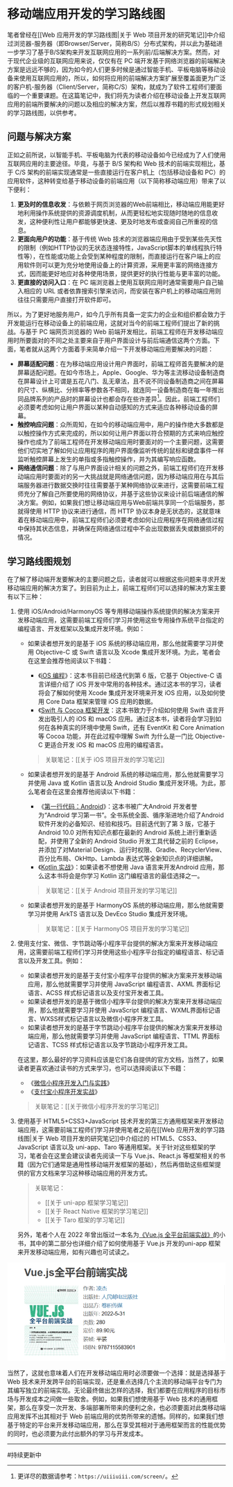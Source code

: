 # 移动端应用开发的学习路线图

笔者曾经在[[Web 应用开发的学习路线图|关于 Web 项目开发的研究笔记]]中介绍过浏览器-服务器（即Browser/Server，简称B/S）分布式架构，并以此为基础进一步学习了基于B/S架构来开发互联网应用的一系列前/后端解决方案。然而，对于现代企业级的互联网应用来说，仅仅有在 PC 端开发基于网络浏览器的前端解决方案是远远不够的，因为如今的人们更多时候是通过智能手机、平板电脑等移动设备来使用互联网应用的，所以，如何将应用的前端解决方案扩展至覆盖面更为广泛的客户机-服务器（Client/Server，简称C/S）架构，就成为了软件工程师们要面临的一个重要课题。在这篇笔记中，我们将先为读者介绍在移动设备上开发互联网应用的前端所要解决的问题以及相应的解决方案，然后以推荐书籍的形式规划相关的学习路线图，以供参考。

## 问题与解决方案

正如之前所说，以智能手机、平板电脑为代表的移动设备如今已经成为了人们使用互联网应用的主要途径。毕竟，与基于 B/S 架构和 Web 技术的前端实现相比，基于 C/S 架构的前端实现通常是一些直接运行在客户机上（包括移动设备和 PC）的应用软件，这种转变给基于移动设备的前端应用（以下简称移动端应用）带来了以下便利：

1. **更及时的信息收发**：与依赖于网页浏览器的Web前端相比，移动端应用能更好地利用操作系统提供的资源调度机制，从而更轻松地实现随时随地的信息收发，这种便利性让用户都能够更快速、更及时地发布或查阅自己所重视的信息。
2. **更面向用户的功能**：基于传统 Web 技术的浏览器端应用由于受到某些先天性的限制（例如HTTP协议的无状态连接特性，JavaScript脚本的单线程执行特性等），在性能或功能上会受到某种程度的限制，而直接运行在客户端上的应用软件则可以更为充分地使用设备上的计算资源，采用更丰富的网络连接方式，因而能更好地应对各种使用场景，提供更好的执行性能与更丰富的功能。
3. **更直接的访问入口**：在 PC 端浏览器上使用互联网应用时通常需要用户自己输入相应的 URL 或者依靠搜索引擎来访问，而安装在客户机上的移动端应用则往往只需要用户直接打开软件即可。

所以，为了更好地服务用户，如今几乎所有具备一定实力的企业和组织都会致力于开发能运行在移动设备上的前端应用，这就对当今的前端工程师们提出了新的挑战。与基于 PC 端网页浏览器的 Web 前端开发相比，前端工程师在开发移动端应用时所要面对的不同之处主要来自于用户界面设计与前后端通信这两个方面。下面，笔者就从这两个方面着手来简单介绍一下开发移动端应用要解决的问题：

- **屏幕适配问题**：在为移动端应用设计用户界面时，前端工程师首先要解决的是屏幕适配问题。在如今市场上，Apple、Google、华为等主流移动设备制造商在屏幕设计上可谓是五花八门、乱无章法，且不说不同设备制造商之间在屏幕的尺寸、纵横比、分辨率等参数各不相同，就连同一设备制造商在每一年推出同品牌系列的产品时的屏幕设计也都会存在些许差异[^1]。因此，前端工程师们必须要考虑如何让用户界面以某种自动感知的方式来适应各种移动设备的屏幕。
- **触控响应问题**：众所周知，在如今的移动端应用中，用户的操作绝大多数都是以触控操作方式来完成的，所以如何让用户界面以符合预期的方式来响应触控操作也成为了前端工程师在开发移动端应用时要面对的一个主要问题，这需要他们切实地了解如何让应用程序的用户界面像监听传统的鼠标和键盘事件一样监听触控屏幕上发生的单指或多指触控操作，并为其编写响应函数。
- **网络通信问题**：除了与用户界面设计相关的问题之外，前端工程师们在开发移动端应用时要面对的另一大挑战就是网络通信问题，因为移动端应用在与其后端服务器进行数据交换时往往需要基于某种网络协议来进行，这需要前端工程师充分了解自己所要使用的网络协议，并基于这些协议来设计前后端通信的解决方案。例如，如果我们想让移动端应用与Web前端共享同一个后端服务，那就得使用 HTTP 协议来进行通信，而 HTTP 协议本身是无状态的，这就意味着在移动端应用中，前端工程师们必须要考虑如何让应用程序在网络通信过程中保持其状态信息，并确保在网络通信过程中不会出现数据丢失或数据损坏的情况。

[^1]: 更详尽的数据请参考：`https://uiiiuiii.com/screen/`。

## 学习路线图规划

在了解了移动端开发要解决的主要问题之后，读者就可以根据这些问题来寻求开发移动端应用的解决方案了。到目前为止上，前端工程师们可以选择的解决方案主要有以下三种：

1. 使用 iOS/Android/HarmonyOS 等专用移动端操作系统提供的解决方案来开发移动端应用，这需要前端工程师们学习并使用这些专用操作系统平台指定的编程语言、开发框架以及集成开发环境。例如：
    - 如果读者想开发的是基于 iOS 系统的移动端应用，那么他就需要学习并使用 Objective-C 或 Swift 语言以及 Xcode 集成开发环境。为此，笔者会在这里会推荐他阅读以下书籍：
      - 《[iOS 编程](https://book.douban.com/subject/33431782/)》：这本书目前已经迭代到第 6 版，它基于 Objective-C 语言详细介绍了 iOS 开发中常用的各种技术。通过这本书的学习，读者将会了解如何使用 Xcode 集成开发环境来开发 iOS 应用，以及如何使用 Core Data 框架来管理 iOS 应用的数据。
      - 《[Swift 与 Cocoa 框架开发](https://book.douban.com/subject/26410821/)：这本书致力于介绍如何使用 Swift 语言开发出吸引人的 iOS 和 macOS 应用。通过这本书，读者将会学习到如何在各种真实的环境中使用 Swift，还有 EventKit 和 Core Animation 等 Cocoa 功能，并在此过程中理解 Swift 为什么是一门比 Objective-C 更适合开发 iOS 和 macOS 应用的编程语言。
      > 关联笔记：[[关于 iOS 项目开发的学习笔记]]

    - 如果读者想开发的是基于 Android 系统的移动端应用，那么他就需要学习并使用 Java 或 Kotlin 语言以及 Android Studio 集成开发环境。为此，那么笔者会在这里会推荐他阅读以下书籍：
      - 《[第一行代码：Android](https://book.douban.com/subject/26915433/)》：这本书被广大Android 开发者誉为“Android 学习第一书”。全书系统全面、循序渐进地介绍了Android软件开发的必备知识、经验和技巧。目前迭代到了第 3 版，它基于 Android 10.0 对所有知识点都在最新的 Android 系统上进行重新适配，并使用了全新的 Android Studio 开发工具代替之前的 Eclipse，并添加了对Material Design、运行时权限、Gradle、RecyclerView、百分比布局、OkHttp、Lambda 表达式等全新知识点的详细讲解。
      - 《[Kotlin 实战](https://book.douban.com/subject/35154598/)》：如果读者不想使用 Java 语言来开发Android 应用，那么这本书将会是你学习 Kotlin 这门编程语言的最佳选择之一。
      > 关联笔记：[[关于 Android 项目开发的学习笔记]]

    - 如果读者想开发的是基于 HarmonyOS 系统的移动端应用，那么他就需要学习并使用 ArkTS 语言以及 DevEco Studio 集成开发环境。
      > 关联笔记：[[关于 HarmonyOS 项目开发的学习笔记]]

2. 使用支付宝、微信、字节跳动等小程序平台提供的解决方案来开发移动端应用，这需要前端工程师们学习并使用这些小程序平台指定的编程语言、标记语言以及开发工具。例如：

    - 如果读者想开发的是基于支付宝小程序平台提供的解决方案来开发移动端应用，那么他就需要学习并使用 JavaScript 编程语言、AXML 界面标记语言、ACSS 样式标记语言以及支付宝开发者工具。
    - 如果读者想开发的是基于微信小程序平台提供的解决方案来开发移动端应用，那么他就需要学习并使用 JavaScript 编程语言、WXML界面标记语言、WXSS样式标记语言以及微信小程序开发工具。
    - 如果读者想开发的是基于字节跳动小程序平台提供的解决方案来开发移动端应用，那么他就需要学习并使用 JavaScript 编程语言、TTML 界面标记语言、TCSS 样式标记语言以及字节跳动小程序开发工具。
  
    在这里，那么最好的学习资料应该是它们各自提供的官方文档，当然了，如果读者更喜欢通过读书的方式来学习，也可以选择阅读以下书籍：

   - 《[微信小程序开发入门与实践](https://book.douban.com/subject/27661869/)》
   - 《[支付宝小程序开发实战](https://book.douban.com/subject/30379614/)》

    > 关联笔记：[[关于微信小程序开发的学习笔记]]

3. 使用基于 HTML5+CSS3+JavaScript 技术开发的第三方通用框架来开发移动端应用，这需要前端工程师们学习并使用笔者之前在[[Web 应用开发的学习路线图|关于 Web 项目开发的研究笔记]]中介绍过的 HTML5、CSS3、JavaScript 语言以及 uni-app、Taro 等通用框架。关于针对这些框架的学习，笔者会在这里会建议读者先阅读一下与 Vue.js、React.js 等框架相关的书籍（因为它们通常是通用性移动端开发框架的基础），然后再借助这些框架提供的官方文档来学习这种移动端应用的开发方式。

    > 关联笔记：
    >
    > - [[关于 uni-app 框架学习笔记]]
    > - [[关于 React Native 框架的学习笔记]]
    > - [[关于 Taro 框架的学习笔记]]

   另外，笔者个人在 2022 年曾出版过一本名为[《Vue.js 全平台前端实战》](https://book.douban.com/subject/35886403/)的小书，其中的第二部分也详细介绍了如何使用基于 Vue.js 开发的uni-app 框架来开发移动端应用，如有兴趣也可试读之。

![《Vue.js 全平台前端实战》](./img/1.png)

当然了，这就也意味着人们在开发移动端应用时必须要做一个选择：就是选择基于 Web 技术来开发跨平台的前端实现，还是重点选择几个主流的移动端平台专门为其编写独立的前端实现。无论最终做出怎样的选择，我们都要在应用程序的目标市场与开发成本之间做一些取舍。例如，如果我们想使用基于 Web 技术的通用框架，那么在享受一次开发、多端部署所带来的便利之余，也必须要面对此类移动端应用发挥不出其相对于 Web 前端应用的优势所带来的遗憾。同样的，如果我们想基于特定的平台来开发移动端应用，那么在享受其相对于通用框架而言的性能优势的同时，也必须要为此付出额外的学习与开发成本。

----
#持续更新中
